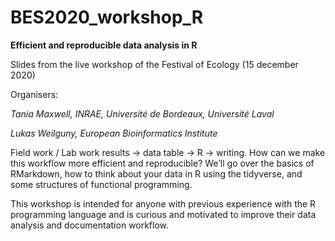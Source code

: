 # BES2020_workshop_R
__Efficient and reproducible data analysis in R__

Slides from the live workshop of the Festival of Ecology (15 december 2020)

Organisers:

_Tania Maxwell, INRAE, Université de Bordeaux, Université Laval_ 

_Lukas Weilguny, European Bioinformatics Institute_ 

Field work / Lab work results → data table → R → writing. How can we make this workflow more efficient and reproducible? We’ll go over the basics of RMarkdown, how to think about your data in R using the tidyverse, and some structures of functional programming.

This workshop is intended for anyone with previous experience with the R programming language and is curious and motivated to improve their data analysis and documentation workflow.  
